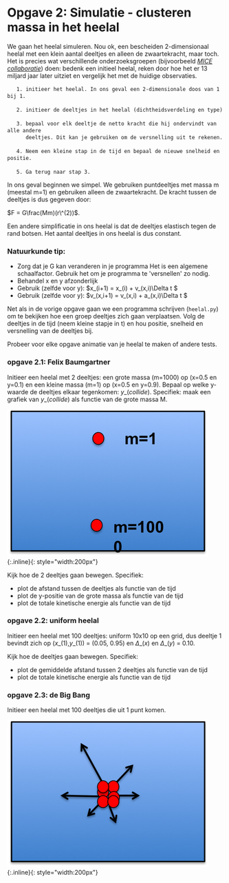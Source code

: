 # Opgave 2: Simulatie - clusteren massa in het heelal

We gaan het heelal simuleren. Nou ok, een bescheiden 2-dimensionaal heelal met een klein 
aantal deeltjes en alleen de zwaartekracht, maar toch. Het is precies wat verschillende 
onderzoeksgroepen (bijvoorbeeld [*MICE collaboratie*](http://maia.ice.cat/mice/)) doen: 
bedenk een initieel heelal, reken door hoe het er 13 miljard jaar later uitziet en 
vergelijk het met de huidige observaties.


       1. initieer het heelal. In ons geval een 2-dimensionale doos van 1 bij 1.
       
       2. initieer de deeltjes in het heelal (dichtheidsverdeling en type) 
       
       3. bepaal voor elk deeltje de netto kracht die hij ondervindt van alle andere 
          deeltjes. Dit kan je gebruiken om de versnelling uit te rekenen.
              
       4. Neem een kleine stap in de tijd en bepaal de nieuwe snelheid en positie.
       
       5. Ga terug naar stap 3.
       

In ons geval beginnen we simpel. We gebruiken puntdeeltjes met massa m (meestal m=1) 
en gebruiken alleen de zwaartekracht. De kracht tussen de deeltjes is dus gegeven door:

$F = G\frac(Mm)(r\^(2))$. 

Een andere simplificatie in ons heelal is dat de deeltjes elastisch tegen de 
rand botsen. Het aantal deeltjes in ons heelal is dus constant.


### Natuurkunde tip:
* Zorg dat je G kan veranderen in je programma
  Het is een algemene schaalfactor. Gebruik het om je programma te 'versnellen' zo nodig.
* Behandel x en y afzonderlijk
* Gebruik (zelfde voor y): $x\_(i+1) = x\_(i) + v\_(x,i)\Delta t $ 
* Gebruik (zelfde voor y): $v\_(x,i+1) = v\_(x,i) + a\_(x,i)\Delta t $ 

Net als in de vorige opgave gaan we een programma schrijven (`heelal.py`) 
om te bekijken hoe een groep deeltjes zich gaan verplaatsen. Volg de deeltjes 
in de tijd (neem kleine stapje in t) en hou positie, snelheid en versnelling 
van de deeltjes bij.

Probeer voor elke opgave animatie van je heelal te maken of andere tests.

### opgave 2.1: Felix Baumgartner

Initieer een heelal met 2 deeltjes: een grote massa (m=1000) op (x=0.5 en y=0.1) 
en een kleine massa (m=1) op (x=0.5 en y=0.9). Bepaal op welke y-waarde de deeltjes 
elkaar tegenkomen: $y\_(collide)$. Specifiek: maak een grafiek van $y\_(collide)$ als 
functie van de grote massa M.


![HeelalBaumgartner](HeelalBaumgartner.png){:.inline}{: style="width:200px"}

Kijk hoe de 2 deeltjes gaan bewegen. Specifiek:

* plot de afstand tussen de deeltjes als functie van de tijd
* plot de y-positie van de grote massa als functie van de tijd
* plot de totale kinetische energie als functie van de tijd


### opgave 2.2: uniform heelal

Initieer een heelal met 100 deeltjes: uniform 10x10 op een grid, dus deeltje 
1 bevindt zich op ($x\_(1)$,$y\_(1)$) = (0.05, 0.95) en $\Delta\_(x)$ en 
$\Delta\_(y)$ = 0.10. 

Kijk hoe de deeltjes gaan bewegen. Specifiek:
* plot de gemiddelde afstand tussen 2 deeltjes als functie van de tijd
* plot de totale kinetische energie als functie van de tijd

### opgave 2.3: de Big Bang

Initieer een heelal met 100 deeltjes die uit 1 punt komen.

![HeelalBigBang](HeelalBigBang.png){:.inline}{: style="width:200px"}

